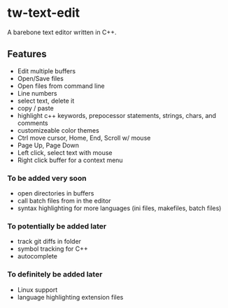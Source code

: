 # tw-text-edit
A barebone text editor written in C++.

## Features
- Edit multiple buffers
- Open/Save files
- Open files from command line
- Line numbers
- select text, delete it
- copy / paste
- highlight c++ keywords, prepocessor statements, strings, chars, and comments
- customizeable color themes
- Ctrl move cursor, Home, End, Scroll w/ mouse
- Page Up, Page Down
- Left click, select text with mouse
- Right click buffer for a context menu

### To be added very soon
- open directories in buffers
- call batch files from in the editor
- syntax highlighting for more languages (ini files, makefiles, batch files)

### To potentially be added later
- track git diffs in folder
- symbol tracking for C++
- autocomplete

### To definitely be added later
- Linux support
- language highlighting extension files
